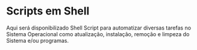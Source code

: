 # Scripts em Shell

Aqui será disponibilizado Shell Script para automatizar diversas tarefas no Sistema Operacional como atualização, instalação, remoção e limpeza do Sistema e/ou programas.
